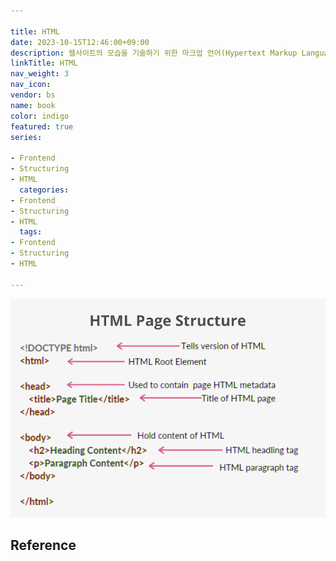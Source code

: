 ```yaml
---

title: HTML
date: 2023-10-15T12:46:00+09:00
description: 웹사이트의 모습을 기술하기 위한 마크업 언어(Hypertext Markup Language)
linkTitle: HTML
nav_weight: 3
nav_icon:
vendor: bs
name: book
color: indigo
featured: true
series:

- Frontend
- Structuring
- HTML
  categories:
- Frontend
- Structuring
- HTML
  tags:
- Frontend
- Structuring
- HTML

---
```


![HTML Page Structure](html-page-structure.png#center)

## Reference
